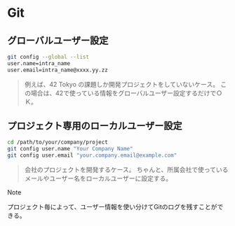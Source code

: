 # Git

## グローバルユーザー設定
```sh
git config --global --list
user.name=intra_name
user.email=intra_name@xxxx.yy.zz
```
> 例えば、42 Tokyo の課題しか開発プロジェクトをしていないケース。
> この場合は、42で使っている情報をグローバルユーザー設定するだけでＯＫ。

## プロジェクト専用のローカルユーザー設定
```sh
cd /path/to/your/company/project
git config user.name "Your Company Name"
git config user.email "your.company.email@example.com"
```
> 会社のプロジェクトを開発するケース。
> ちゃんと、所属会社で使っているメールやユーザー名をローカルユーザーに設定する。

> [!note]
> プロジェクト毎によって、ユーザー情報を使い分けてGitのログを残すことができる。
